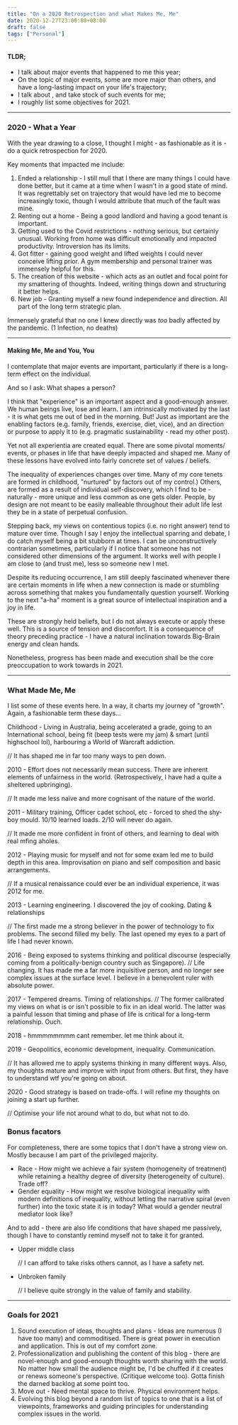 ```yaml
---
title: "On a 2020 Retrospection and what Makes Me, Me"
date: 2020-12-27T23:00:00+08:00
draft: false
tags: ["Personal"]
---
```


#### TLDR;

- I talk about major events that happened to me this year;
- On the topic of major events, some are more major than others, and have a long-lasting impact on your life's trajectory;
- I talk about , and take stock of such events for me;
- I roughly list some objectives for 2021.

---

### 2020 - What a Year

With the year drawing to a close, I thought I might - as fashionable as it is - do a quick retrospection for 2020.

Key moments that impacted me include:

1. Ended a relationship - I still mull that I there are many things I could have done better, but it came at a time when I wasn't in a good state of mind. It was regrettably set on trajectory that would have led me to become increasingly toxic, though I would attribute that much of the fault was mine.
2. Renting out a home - Being a good landlord and having a good tenant is important. 
3. Getting used to the Covid restrictions - nothing serious, but certainly unusual. Working from home was difficult emotionally and impacted productivity. Introversion has its limits.
4. Got fitter - gaining good weight and lifted weights I could never conceive lifting prior. A gym membership and personal trainer was immensely helpful for this.
5. The creation of this website - which acts as an outlet and focal point for my smattering of thoughts. Indeed, writing things down and structuring it better helps.
6. New job - Granting myself a new found independence and direction. All part of the long term strategic plan.

Immensely grateful that no one I knew directly was *too* badly affected by the pandemic. (1 Infection, no deaths)

---

#### Making Me, Me and You, You

I contemplate that major events are important, particularly if there is a long-term effect on the individual.

And so I ask: What shapes a person? 

I think that "experience" is an important aspect and a good-enough answer. We human beings live, lose and learn. I am intrinsically motivated by the last - it is what gets me out of bed in the morning. But! Just as important are the enabling factors (e.g. family, friends, exercise, diet, vice), and an direction or purpose to apply it to (e.g. pragmatic sustainability - read my other post).

Yet not all experientia are created equal. There are some pivotal moments/ events, or phases in life that have deeply impacted and shaped me. Many of these lessons have evolved into fairly concrete set of values / beliefs.

The inequality of experiences changes over time. Many of my core tenets are formed in childhood,  "nurtured" by factors out of my control.) Others, are formed as a result of individual self-discovery, which I find to be - naturally - more unique and less common as one gets older. People, by design are not meant to be easily malleable throughout their adult life lest they be in a state of perpetual confusion. 

Stepping back, my views on contentious topics (i.e. no right answer) tend to mature over time. Though I say I enjoy the intellectual sparring and debate, I do catch myself being a bit stubborn at times. I can be unconstructively contrarian sometimes, particularly if I notice that someone has not considered other dimensions of the argument. It works well with people I am close to (and trust me), less so someone new I met.

Despite its reducing occurrence, I am still deeply fascinated whenever there are certain moments in life when a new connection is made or stumbling across something that makes you fundamentally question yourself. Working to the next "a-ha" moment is a great source of intellectual inspiration and a joy in life.

These are strongly held beliefs, but I do not always execute or apply these well. This is a source of tension and discomfort.  It is a consequence of theory preceding practice - I have a natural inclination towards Big-Brain energy and clean hands.

Nonetheless, progress has been made and execution shall be the core preoccupation to work towards in 2021.

---

### What Made Me, Me

I list some of these events here. In a way, it charts my journey of "growth". Again, a fashionable term these days...

Childhood - Living in Australia, being accelerated a grade, going to an International school, being fit (beep tests were my jam) & smart (until highschool lol), harbouring a World of Warcraft addiction. 

// It has shaped me in far too many ways to pen down.

2010 - Effort does not necessarily mean success. There are inherent elements of unfairness in the world. (Retrospectively, I have had a quite a sheltered upbringing). 

// It made me less naïve and more cognisant of the nature of the world.

2011 - Military training, Officer cadet school, etc - forced to shed the shy-boy mould. 10/10 learned loads. 2/10 will never do again. 

// It made me more confident in front of others, and learning to deal with real mfing aholes.

2012 - Playing music for myself and not for some exam led me to build depth in this area. Improvisation on piano and self composition and basic arrangements. 

// If a musical renaissance could ever be an individual experience, it was 2012 for me.

2013 - Learning engineering. I discovered the joy of cooking. Dating & relationships 

// The first made me a strong believer in the power of technology to fix problems. The second filled my belly. The last opened my eyes to a part of life I had never known.

2016 -  Being exposed to systems thinking and political discourse (especially coming from a politically-benign country such as Singapore). // Life changing. It has made me a far more inquisitive person, and no longer see complex issues at the surface level. I believe in a benevolent ruler with absolute power. 

2017 - Tempered dreams. Timing of relationships. // The former calibrated my views on what is or isn't possible to fix in an ideal world. The latter was a painful lesson that timing and phase of life is critical for a long-term relationship. Ouch.

2018 -  hmmmmmmmm cant remember. let me think about it.

2019 - Geopolitics, economic development, inequality. Communication. 

// It has allowed me to apply systems thinking in many different ways. Also, my thoughts mature and improve with input from others. But first, they have to understand wtf you're going on about.

2020 -  Good strategy is based on trade-offs. I will refine my thoughts on joining a start up further.

// Optimise your life not around what to do, but what not to do. 

### Bonus  facators

For completeness, there are some topics that I don't have a strong view on. Mostly because I am part of the privileged majority.

- Race - How might we achieve a fair system (homogeneity of treatment) while retaining a healthy degree of diversity (heterogeneity of culture). Trade off?
- Gender equality - How might we resolve biological inequality with modern definitions of inequality, without letting the narrative spiral (even further) into the toxic state it is in today? What would a gender neutral mediator look like?

And to add - there are also life conditions that have shaped me passively, though I have to constantly remind myself not to take it for granted.

- Upper middle class

  // I can afford to take risks others cannot, as I have a safety net. 

- Unbroken family

  // I believe quite strongly in the value of family and stability.

---

### Goals for 2021

1. Sound execution of ideas, thoughts and plans - Ideas are numerous (I have too many) and commoditised. There is great power in execution and application. This is out of my comfort zone.
2. Professionalization and publishing the content of this blog - there are novel-enough and good-enough thoughts worth sharing with the world. No matter how small the audience might be, I'd be chuffed if it creates or renews someone's perspective. (Critique welcome too). Gotta finish the darned backlog at some point too. 
3. Move out - Need mental space to thrive. Physical environment helps.
4. Evolving this blog beyond a random list of topics to one that is a list of viewpoints, frameworks and guiding principles for understanding complex issues in the world.
